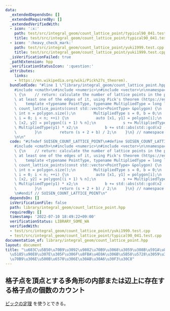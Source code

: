 ```yaml
---
data:
  _extendedDependsOn: []
  _extendedRequiredBy: []
  _extendedVerifiedWith:
  - icon: ':x:'
    path: test/src/integral_geom/count_lattice_point/typical90_041.test.cpp
    title: test/src/integral_geom/count_lattice_point/typical90_041.test.cpp
  - icon: ':heavy_check_mark:'
    path: test/src/integral_geom/count_lattice_point/yuki1999.test.cpp
    title: test/src/integral_geom/count_lattice_point/yuki1999.test.cpp
  _isVerificationFailed: true
  _pathExtension: hpp
  _verificationStatusIcon: ':question:'
  attributes:
    links:
    - https://en.wikipedia.org/wiki/Pick%27s_theorem).
  bundledCode: "#line 1 \"library/integral_geom/count_lattice_point.hpp\"\n\n\n\n\
    #include <cmath>\n#include <numeric>\n#include <vector>\n\nnamespace suisen::integral_geometry\
    \ {\n    // return: calculate the number of lattice points in the polygon or on\
    \ at least one of the edges of it, using Pick's theorem (https://en.wikipedia.org/wiki/Pick%27s_theorem).\n\
    \    template <typename PointType, typename MultipliedType = long long>\n    MultipliedType\
    \ count_lattice_points(const std::vector<PointType> &polygon) {\n        const\
    \ int n = polygon.size();\n        MultipliedType s = 0, b = 0;\n        for (int\
    \ i = 0; i < n; ++i) {\n            auto [x1, y1] = polygon[i];\n            auto\
    \ [x2, y2] = polygon[(i + 1) % n];\n            s += MultipliedType(x1) * y2 -\
    \ MultipliedType(y1) * x2;\n            b += std::abs(std::gcd(x2 - x1, y2 - y1));\n\
    \        }\n        return (s + 2 + b) / 2;\n    }\n} // namespace suisen::integral_geometry\n\
    \n\n"
  code: "#ifndef SUISEN_COUNT_LATTICE_POINT\n#define SUISEN_COUNT_LATTICE_POINT\n\n\
    #include <cmath>\n#include <numeric>\n#include <vector>\n\nnamespace suisen::integral_geometry\
    \ {\n    // return: calculate the number of lattice points in the polygon or on\
    \ at least one of the edges of it, using Pick's theorem (https://en.wikipedia.org/wiki/Pick%27s_theorem).\n\
    \    template <typename PointType, typename MultipliedType = long long>\n    MultipliedType\
    \ count_lattice_points(const std::vector<PointType> &polygon) {\n        const\
    \ int n = polygon.size();\n        MultipliedType s = 0, b = 0;\n        for (int\
    \ i = 0; i < n; ++i) {\n            auto [x1, y1] = polygon[i];\n            auto\
    \ [x2, y2] = polygon[(i + 1) % n];\n            s += MultipliedType(x1) * y2 -\
    \ MultipliedType(y1) * x2;\n            b += std::abs(std::gcd(x2 - x1, y2 - y1));\n\
    \        }\n        return (s + 2 + b) / 2;\n    }\n} // namespace suisen::integral_geometry\n\
    \n#endif // SUISEN_COUNT_LATTICE_POINT\n"
  dependsOn: []
  isVerificationFile: false
  path: library/integral_geom/count_lattice_point.hpp
  requiredBy: []
  timestamp: '2022-07-10 18:49:22+09:00'
  verificationStatus: LIBRARY_SOME_WA
  verifiedWith:
  - test/src/integral_geom/count_lattice_point/yuki1999.test.cpp
  - test/src/integral_geom/count_lattice_point/typical90_041.test.cpp
documentation_of: library/integral_geom/count_lattice_point.hpp
layout: document
title: "\u683C\u5B50\u70B9\u3092\u9802\u70B9\u3068\u3059\u308B\u591A\u89D2\u5F62\u306E\
  \u5185\u90E8\u307E\u305F\u306F\u8FBA\u4E0A\u306B\u5B58\u5728\u3059\u308B\u683C\u5B50\
  \u70B9\u306E\u500B\u6570\u306E\u30AB\u30A6\u30F3\u30C8"
---
```

## 格子点を頂点とする多角形の内部または辺上に存在する格子点の個数のカウント

[ピックの定理](https://ja.wikipedia.org/wiki/%E3%83%94%E3%83%83%E3%82%AF%E3%81%AE%E5%AE%9A%E7%90%86) を使うとできる。
